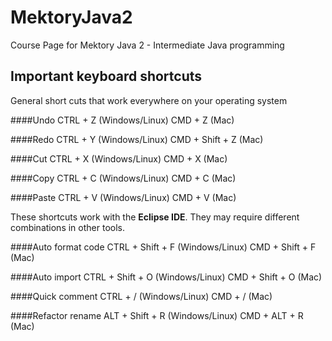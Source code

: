 # MektoryJava2
Course Page for Mektory Java 2 - Intermediate Java programming

			
## Important keyboard shortcuts 

General short cuts that work everywhere on your operating system

####Undo
	 CTRL + Z	(Windows/Linux)
	 CMD + Z	(Mac)
	 
####Redo
	 CTRL + Y	(Windows/Linux)
	 CMD + Shift + Z	(Mac)	 

####Cut
	 CTRL + X	(Windows/Linux)
	 CMD + X	(Mac)
	 
####Copy
	 CTRL + C	(Windows/Linux)
	 CMD + C	(Mac)	 

####Paste
	 CTRL + V	(Windows/Linux)
	 CMD + V	(Mac)	 

These shortcuts work with the **Eclipse IDE**. They may require different combinations in other tools.

####Auto format code
	 CTRL + Shift + F 	(Windows/Linux)
	 CMD + Shift + F 	(Mac)
	 
####Auto import
	 CTRL + Shift + O 	(Windows/Linux)
	 CMD + Shift + O 	(Mac)
	 
####Quick comment
	 CTRL + / 	(Windows/Linux)
	 CMD + / 	(Mac)
	
####Refactor rename
	 ALT + Shift + R 	(Windows/Linux)
	 CMD + ALT + R 	(Mac)
